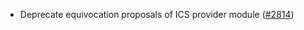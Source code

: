 - Deprecate equivocation proposals of ICS provider module ([\#2814](https://github.com/cosmos/gaia/pull/2814))
